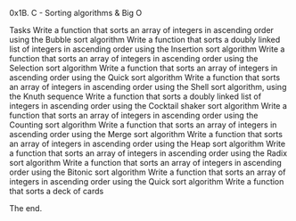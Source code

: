 0x1B. C - Sorting algorithms & Big O

Tasks
Write a function that sorts an array of integers in ascending order using the Bubble sort algorithm
Write a function that sorts a doubly linked list of integers in ascending order using the Insertion sort algorithm
Write a function that sorts an array of integers in ascending order using the Selection sort algorithm
Write a function that sorts an array of integers in ascending order using the Quick sort algorithm
Write a function that sorts an array of integers in ascending order using the Shell sort algorithm, using the Knuth sequence
Write a function that sorts a doubly linked list of integers in ascending order using the Cocktail shaker sort algorithm
Write a function that sorts an array of integers in ascending order using the Counting sort algorithm
Write a function that sorts an array of integers in ascending order using the Merge sort algorithm
Write a function that sorts an array of integers in ascending order using the Heap sort algorithm
Write a function that sorts an array of integers in ascending order using the Radix sort algorithm
Write a function that sorts an array of integers in ascending order using the Bitonic sort algorithm
Write a function that sorts an array of integers in ascending order using the Quick sort algorithm
Write a function that sorts a deck of cards

The end.
